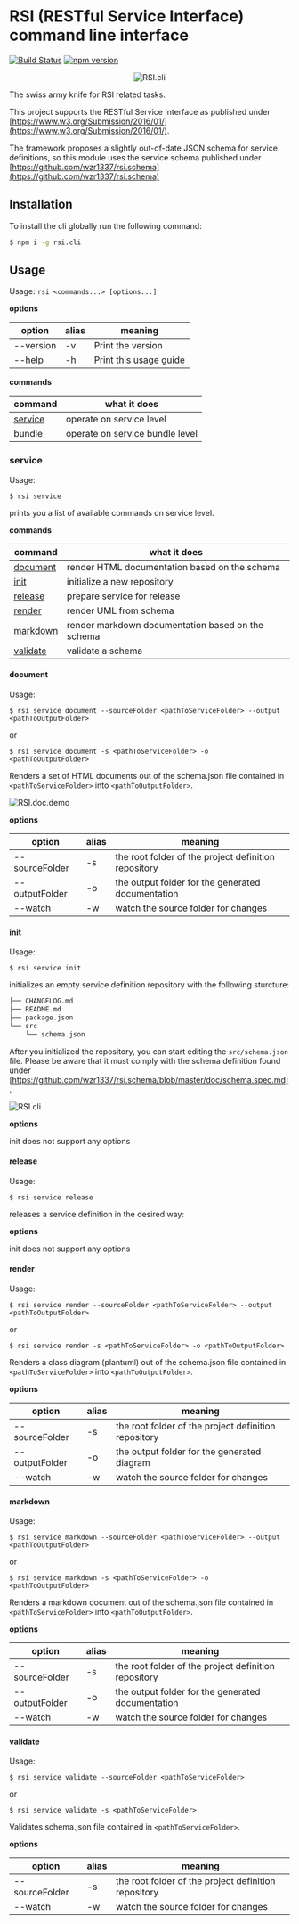 # RSI (RESTful Service Interface) command line interface

[![Build Status](https://travis-ci.com/wzr1337/rsi.cli.svg?branch=master)](https://travis-ci.com/wzr1337/rsi.cli)
[![npm version](https://badge.fury.io/js/rsi.cli.svg)](https://badge.fury.io/js/rsi.cli)

<center>

![RSI.cli](https://raw.githubusercontent.com/wzr1337/rsi.cli/master/assets/logo.png)

</center>

The swiss army knife for RSI related tasks.

This project supports the RESTful Service Interface as published under [https://www.w3.org/Submission/2016/01/](https://www.w3.org/Submission/2016/01/).

The framework proposes a slightly out-of-date JSON schema for service definitions, so this module uses the service schema published under [https://github.com/wzr1337/rsi.schema](https://github.com/wzr1337/rsi.schema)

## Installation

To install the cli globally run the following command:

```bash
$ npm i -g rsi.cli
```


## Usage

Usage: `rsi <commands...> [options...]`

**options**

  | option          | alias | meaning                                                 |
  | --------------- | ----- |-------------------------------------------------------- |
  | --version       | -v    | Print the version                                       |
  | --help          | -h    | Print this usage guide                                  |

**commands**

  | command                       | what it does                                                    |
  | ----------------------------- | --------------------------------------------------------------- |
  | [service](#service)           | operate on service level                                        |
  | bundle                        | operate on service bundle level                                 |

### <a name="service"></a>service

  Usage:
  
  `$ rsi service`

  prints you a list of available commands on service level.

**commands**

  | command                       | what it does                                                    |
  | ----------------------------- | --------------------------------------------------------------- |
  | [document](#service.document) | render HTML documentation based on the schema                   |
  | [init](#service.init)         | initialize a new repository                                     |
  | [release](#service.release)   | prepare service for release                                     |
  | [render](#service.render)     | render UML from schema                                          |
  | [markdown](#service.markdown) | render markdown documentation based on the schema               |
  | [validate](#service.validate) | validate a schema                                               |

#### <a name="service.document"></a>document

  Usage:
  
  `$ rsi service document --sourceFolder <pathToServiceFolder> --output <pathToOutputFolder>`

  or

  `$ rsi service document -s <pathToServiceFolder> -o <pathToOutputFolder>`
  
  Renders a set of HTML documents out of the schema.json file contained in `<pathToServiceFolder>` into `<pathToOutputFolder>`.

  ![RSI.doc.demo](https://raw.githubusercontent.com/wzr1337/rsi.cli/master/assets/rsi.docu.demo.gif)

**options**

  | option          | alias | meaning                                                 |
  | --------------- | ----- | ------------------------------------------------------- |
  | --sourceFolder  | -s    | the root folder of the project definition repository    |
  | --outputFolder  | -o    | the output folder for the generated documentation       |
  | --watch         | -w    | watch the source folder for changes                     |

#### <a name="service.init"></a>init

  Usage: 
  
  `$ rsi service init`
  
  initializes an empty service definition repository with the following sturcture:

  ```bash
  ├── CHANGELOG.md
  ├── README.md
  ├── package.json
  └── src
      └── schema.json
  ```

  After you initialized the repository, you can start editing the `src/schema.json` file. Please be aware that it must comply with the
  schema definition found under [<https://github.com/wzr1337/rsi.schema/blob/master/doc/schema.spec.md].>

  ![RSI.cli](https://raw.githubusercontent.com/wzr1337/rsi.cli/master/assets/rsi.cli.gif)

**options**

  init does not support any options

#### <a name="service.release"></a>release

  Usage:
  
  `$ rsi service release`
  
  releases a service definition in the desired way:

**options**

  init does not support any options

#### <a name="service.render"></a>render

  Usage:
  
  `$ rsi service render --sourceFolder <pathToServiceFolder> --output <pathToOutputFolder>`

  or

  `$ rsi service render -s <pathToServiceFolder> -o <pathToOutputFolder>`
  
  Renders a class diagram (plantuml) out of the schema.json file contained in `<pathToServiceFolder>` into `<pathToOutputFolder>`.

**options**

  | option          | alias | meaning                                                 |
  | --------------- | ----- | ------------------------------------------------------- |
  | --sourceFolder  | -s    | the root folder of the project definition repository    |
  | --outputFolder  | -o    | the output folder for the generated diagram             |
  | --watch         | -w    | watch the source folder for changes                     |
  
#### <a name="service.markdown"></a>markdown

  Usage:
  
  `$ rsi service markdown --sourceFolder <pathToServiceFolder> --output <pathToOutputFolder>`

  or

  `$ rsi service markdown -s <pathToServiceFolder> -o <pathToOutputFolder>`
  
  Renders a markdown document out of the schema.json file contained in `<pathToServiceFolder>` into `<pathToOutputFolder>`.

**options**

  | option          | alias | meaning                                                 |
  | --------------- | ----- | ------------------------------------------------------- |
  | --sourceFolder  | -s    | the root folder of the project definition repository    |
  | --outputFolder  | -o    | the output folder for the generated documentation       |
  | --watch         | -w    | watch the source folder for changes                     |

#### <a name="service.validate"></a>validate

  Usage:
  
  `$ rsi service validate --sourceFolder <pathToServiceFolder>`

  or

  `$ rsi service validate -s <pathToServiceFolder>`
  
  Validates schema.json file contained in `<pathToServiceFolder>`.

**options**

  | option          | alias | meaning                                                 |
  | --------------- | ----- | ------------------------------------------------------- |
  | --sourceFolder  | -s    | the root folder of the project definition repository    |
  | --watch         | -w    | watch the source folder for changes                     |
